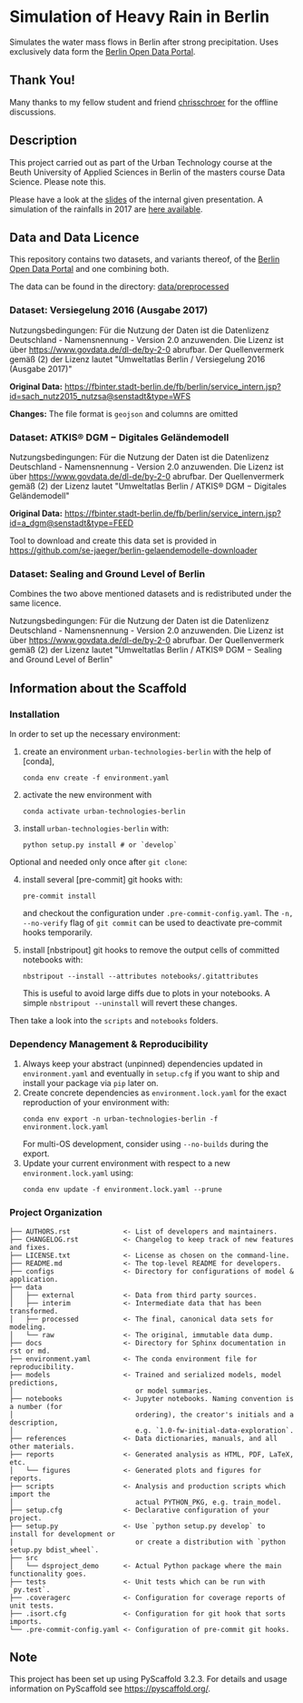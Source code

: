 # Simulation of Heavy Rain in Berlin

Simulates the water mass flows in Berlin after strong precipitation. Uses exclusively data form the [Berlin Open Data Portal](https://daten.berlin.de).


## Thank You!

Many thanks to my fellow student and friend [chrisschroer](https://github.com/chrisschroer) for the offline discussions.


## Description

This project carried out as part of the Urban Technology course at the Beuth University of Applied Sciences in Berlin of the masters course Data Science. Please note this.

Please have a look at the [slides](./reports/slides.pdf) of the internal given presentation. A simulation of the rainfalls in 2017 are [here available](https://github.com/se-jaeger/urban-technologies-berlin/blob/master/data/interim/simulation/berlin_17.gif).


## Data and Data Licence

This repository contains two datasets, and variants thereof, of the [Berlin Open Data Portal](https://daten.berlin.de) and one combining both.

The data can be found in the directory: [data/preprocessed](data/preprocessed)


### Dataset: Versiegelung 2016 (Ausgabe 2017)

Nutzungsbedingungen: Für die Nutzung der Daten ist die Datenlizenz Deutschland - Namensnennung - Version 2.0 anzuwenden. Die Lizenz ist über https://www.govdata.de/dl-de/by-2-0 abrufbar. Der Quellenvermerk gemäß (2) der Lizenz lautet "Umweltatlas Berlin / Versiegelung 2016 (Ausgabe 2017)"

**Original Data:** https://fbinter.stadt-berlin.de/fb/berlin/service_intern.jsp?id=sach_nutz2015_nutzsa@senstadt&type=WFS

**Changes:** The file format is `geojson` and columns are omitted


### Dataset: ATKIS® DGM − Digitales Geländemodell

Nutzungsbedingungen: Für die Nutzung der Daten ist die Datenlizenz Deutschland - Namensnennung - Version 2.0 anzuwenden. Die Lizenz ist über https://www.govdata.de/dl-de/by-2-0 abrufbar. Der Quellenvermerk gemäß (2) der Lizenz lautet "Umweltatlas Berlin / ATKIS® DGM − Digitales Geländemodell"

**Original Data:** https://fbinter.stadt-berlin.de/fb/berlin/service_intern.jsp?id=a_dgm@senstadt&type=FEED

Tool to download and create this data set is provided in https://github.com/se-jaeger/berlin-gelaendemodelle-downloader


### Dataset: Sealing and Ground Level of Berlin

Combines the two above mentioned datasets and is redistributed under the same licence.

Nutzungsbedingungen: Für die Nutzung der Daten ist die Datenlizenz Deutschland - Namensnennung - Version 2.0 anzuwenden. Die Lizenz ist über https://www.govdata.de/dl-de/by-2-0 abrufbar. Der Quellenvermerk gemäß (2) der Lizenz lautet "Umweltatlas Berlin / ATKIS® DGM − Sealing and Ground Level of Berlin"




## Information about the Scaffold

### Installation

In order to set up the necessary environment:

1. create an environment `urban-technologies-berlin` with the help of [conda],
   ```
   conda env create -f environment.yaml
   ```
2. activate the new environment with
   ```
   conda activate urban-technologies-berlin
   ```
3. install `urban-technologies-berlin` with:
   ```
   python setup.py install # or `develop`
   ```

Optional and needed only once after `git clone`:

4. install several [pre-commit] git hooks with:
   ```
   pre-commit install
   ```
   and checkout the configuration under `.pre-commit-config.yaml`.
   The `-n, --no-verify` flag of `git commit` can be used to deactivate pre-commit hooks temporarily.

5. install [nbstripout] git hooks to remove the output cells of committed notebooks with:
   ```
   nbstripout --install --attributes notebooks/.gitattributes
   ```
   This is useful to avoid large diffs due to plots in your notebooks.
   A simple `nbstripout --uninstall` will revert these changes.

Then take a look into the `scripts` and `notebooks` folders.


### Dependency Management & Reproducibility

1. Always keep your abstract (unpinned) dependencies updated in `environment.yaml` and eventually
   in `setup.cfg` if you want to ship and install your package via `pip` later on.
2. Create concrete dependencies as `environment.lock.yaml` for the exact reproduction of your
   environment with:
   ```
   conda env export -n urban-technologies-berlin -f environment.lock.yaml
   ```
   For multi-OS development, consider using `--no-builds` during the export.
3. Update your current environment with respect to a new `environment.lock.yaml` using:
   ```
   conda env update -f environment.lock.yaml --prune
   ```


### Project Organization

```
├── AUTHORS.rst             <- List of developers and maintainers.
├── CHANGELOG.rst           <- Changelog to keep track of new features and fixes.
├── LICENSE.txt             <- License as chosen on the command-line.
├── README.md               <- The top-level README for developers.
├── configs                 <- Directory for configurations of model & application.
├── data
│   ├── external            <- Data from third party sources.
│   ├── interim             <- Intermediate data that has been transformed.
│   ├── processed           <- The final, canonical data sets for modeling.
│   └── raw                 <- The original, immutable data dump.
├── docs                    <- Directory for Sphinx documentation in rst or md.
├── environment.yaml        <- The conda environment file for reproducibility.
├── models                  <- Trained and serialized models, model predictions,
│                              or model summaries.
├── notebooks               <- Jupyter notebooks. Naming convention is a number (for
│                              ordering), the creator's initials and a description,
│                              e.g. `1.0-fw-initial-data-exploration`.
├── references              <- Data dictionaries, manuals, and all other materials.
├── reports                 <- Generated analysis as HTML, PDF, LaTeX, etc.
│   └── figures             <- Generated plots and figures for reports.
├── scripts                 <- Analysis and production scripts which import the
│                              actual PYTHON_PKG, e.g. train_model.
├── setup.cfg               <- Declarative configuration of your project.
├── setup.py                <- Use `python setup.py develop` to install for development or
|                              or create a distribution with `python setup.py bdist_wheel`.
├── src
│   └── dsproject_demo      <- Actual Python package where the main functionality goes.
├── tests                   <- Unit tests which can be run with `py.test`.
├── .coveragerc             <- Configuration for coverage reports of unit tests.
├── .isort.cfg              <- Configuration for git hook that sorts imports.
└── .pre-commit-config.yaml <- Configuration of pre-commit git hooks.
```


## Note

This project has been set up using PyScaffold 3.2.3. For details and usage
information on PyScaffold see https://pyscaffold.org/.
